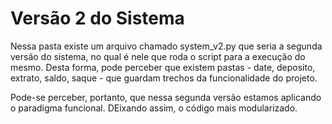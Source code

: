 # Versão 2 do Sistema

Nessa pasta existe um arquivo chamado system_v2.py que seria a segunda versão do sistema, no qual é nele que roda o script para a execução do mesmo. Desta forma, pode perceber que existem pastas - date, deposito, extrato, saldo, saque - que guardam trechos da funcionalidade do projeto.

Pode-se perceber, portanto, que nessa segunda versão estamos aplicando o paradigma funcional. DEixando assim, o código mais modularizado.